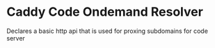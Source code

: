 # Caddy Code Ondemand Resolver

Declares a basic http api that is used for proxing subdomains for code server